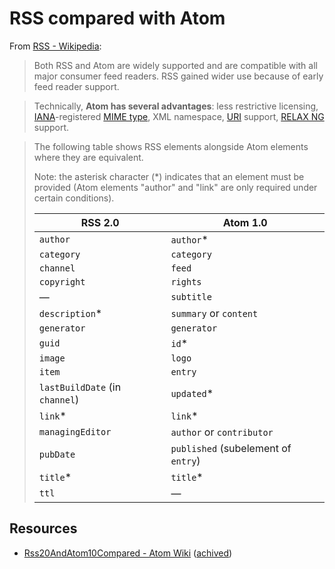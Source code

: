 # RSS compared with Atom

From [RSS - Wikipedia](https://en.wikipedia.org/wiki/RSS):

> Both RSS and Atom are widely supported and are compatible with all major consumer feed readers. RSS gained wider use because of early feed reader support.

> Technically, **Atom has several advantages**: less restrictive licensing, [IANA](https://en.wikipedia.org/wiki/IANA "IANA")\-registered [MIME type](https://en.wikipedia.org/wiki/MIME_type "MIME type"), XML namespace, [URI](https://en.wikipedia.org/wiki/URI "URI") support, [RELAX NG](https://en.wikipedia.org/wiki/RELAX_NG "RELAX NG") support.

> The following table shows RSS elements alongside Atom elements where they are equivalent.
>
> Note: the asterisk character (\*) indicates that an element must be provided (Atom elements "author" and "link" are only required under certain conditions).
>
> | RSS 2.0                        | Atom 1.0                            |
> | ------------------------------ | ----------------------------------- |
> | `author`                       | `author`\*                          |
> | `category`                     | `category`                          |
> | `channel`                      | `feed`                              |
> | `copyright`                    | `rights`                            |
> | —                              | `subtitle`                          |
> | `description`\*                | `summary` or `content`              |
> | `generator`                    | `generator`                         |
> | `guid`                         | `id`\*                              |
> | `image`                        | `logo`                              |
> | `item`                         | `entry`                             |
> | `lastBuildDate` (in `channel`) | `updated`\*                         |
> | `link`\*                       | `link`\*                            |
> | `managingEditor`               | `author` or `contributor`           |
> | `pubDate`                      | `published` (subelement of `entry`) |
> | `title`\*                      | `title`\*                           |
> | `ttl`                          | —                                   |

## Resources

- [Rss20AndAtom10Compared - Atom Wiki](https://www.intertwingly.net/wiki/pie/Rss20AndAtom10Compared) ([achived](https://archive.is/20240808192514/http://www.intertwingly.net/wiki/pie/Rss20AndAtom10Compared))
